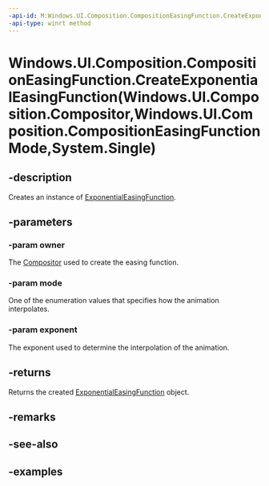```yaml
---
-api-id: M:Windows.UI.Composition.CompositionEasingFunction.CreateExponentialEasingFunction(Windows.UI.Composition.Compositor,Windows.UI.Composition.CompositionEasingFunctionMode,System.Single)
-api-type: winrt method
---
```


# Windows.UI.Composition.CompositionEasingFunction.CreateExponentialEasingFunction(Windows.UI.Composition.Compositor,Windows.UI.Composition.CompositionEasingFunctionMode,System.Single)

<!--
public static Windows.UI.Composition.ExponentialEasingFunction CreateExponentialEasingFunction (Windows.UI.Composition.Compositor owner, Windows.UI.Composition.CompositionEasingFunctionMode mode, float exponent);
-->


## -description

Creates an instance of [ExponentialEasingFunction](exponentialeasingfunction.md).

## -parameters

### -param owner

The [Compositor](compositor.md) used to create the easing function.

### -param mode

One of the enumeration values that specifies how the animation interpolates.

### -param exponent

The exponent used to determine the interpolation of the animation.

## -returns

Returns the created [ExponentialEasingFunction](exponentialeasingfunction.md) object.

## -remarks

## -see-also

## -examples


